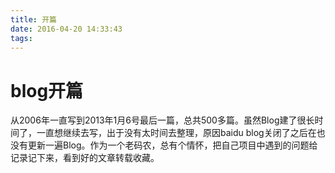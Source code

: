 ```yaml
---
title: 开篇
date: 2016-04-20 14:33:43
tags:
---
```

# blog开篇 

 从2006年一直写到2013年1月6号最后一篇，总共500多篇。虽然Blog建了很长时间了，一直想继续去写，出于没有太时间去整理，原因baidu blog关闭了之后在也没有更新一遍Blog。作为一个老码农，总有个情怀，把自己项目中遇到的问题给记录记下来，看到好的文章转载收藏。


